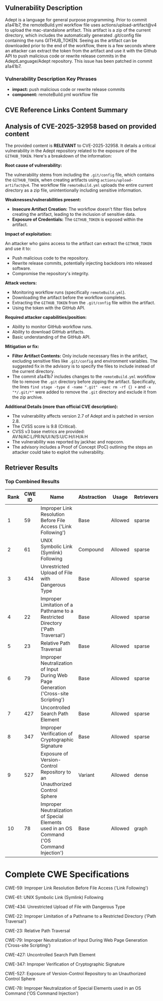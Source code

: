 ## Vulnerability Description
Adept is a language for general purpose programming. Prior to commit a1a41b7, the remoteBuild.yml workflow file uses actions/upload-artifact@v4 to upload the mac-standalone artifact. This artifact is a zip of the current directory, which includes the automatically generated .git/config file containing the runs GITHUB_TOKEN. Seeing as the artifact can be downloaded prior to the end of the workflow, there is a few seconds where an attacker can extract the token from the artifact and use it with the Github API to push malicious code or rewrite release commits in the AdeptLanguage/Adept repository. This issue has been patched in commit a1a41b7.

### Vulnerability Description Key Phrases
- **impact:** push malicious code or rewrite release commits
- **component:** remoteBuild.yml workflow file

## CVE Reference Links Content Summary
## Analysis of CVE-2025-32958 based on provided content

The provided content is **RELEVANT** to CVE-2025-32958. It details a critical vulnerability in the Adept repository related to the exposure of the `GITHUB_TOKEN`. Here's a breakdown of the information:

**Root cause of vulnerability:**

The vulnerability stems from including the `.git/config` file, which contains the `GITHUB_TOKEN`, when creating artifacts using `actions/upload-artifact@v4`. The workflow file `remoteBuild.yml` uploads the entire current directory as a zip file, unintentionally including sensitive information.

**Weaknesses/vulnerabilities present:**

*   **Insecure Artifact Creation:** The workflow doesn't filter files before creating the artifact, leading to the inclusion of sensitive data.
*   **Exposure of Credentials:** The `GITHUB_TOKEN` is exposed within the artifact.

**Impact of exploitation:**

An attacker who gains access to the artifact can extract the `GITHUB_TOKEN` and use it to:

*   Push malicious code to the repository.
*   Rewrite release commits, potentially injecting backdoors into released software.
*   Compromise the repository's integrity.

**Attack vectors:**

*   Monitoring workflow runs (specifically `remoteBuild.yml`).
*   Downloading the artifact before the workflow completes.
*   Extracting the `GITHUB_TOKEN` from the `.git/config` file within the artifact.
*   Using the token with the GitHub API.

**Required attacker capabilities/position:**

*   Ability to monitor GitHub workflow runs.
*   Ability to download GitHub artifacts.
*   Basic understanding of the GitHub API.

**Mitigation or fix:**

*   **Filter Artifact Contents:**  Only include necessary files in the artifact, excluding sensitive files like `.git/config` and environment variables. The suggested fix in the advisory is to specify the files to include instead of the current directory.
*   The commit a1a41b7 includes changes to the `remoteBuild.yml` workflow file to remove the `.git` directory before zipping the artifact. Specifically, the lines `find stage -type d -name ".git" -exec rm -rf {} +` and `-x "*/.git/*"` were added to remove the `.git` directory and exclude it from the zip archive.

**Additional Details (more than official CVE description):**

*   The vulnerability affects version 2.7 of Adept and is patched in version 2.8.
*   The CVSS score is 9.8 (Critical).
*   CVSS v3 base metrics are provided: AV:N/AC:L/PR:N/UI:N/S:U/C:H/I:H/A:H
*   The vulnerability was reported by jackhac and nopcorn.
*   The advisory includes a Proof of Concept (PoC) outlining the steps an attacker could take to exploit the vulnerability.

## Retriever Results

### Top Combined Results

| Rank | CWE ID | Name | Abstraction | Usage  | Retrievers | Individual Scores |
|------|--------|------|-------------|-------|------------|-------------------|
| 1 | 59 | Improper Link Resolution Before File Access ('Link Following') | Base | Allowed | sparse | 0.200 |
| 2 | 61 | UNIX Symbolic Link (Symlink) Following | Compound | Allowed | sparse | 0.194 |
| 3 | 434 | Unrestricted Upload of File with Dangerous Type | Base | Allowed | sparse | 0.190 |
| 4 | 22 | Improper Limitation of a Pathname to a Restricted Directory ('Path Traversal') | Base | Allowed | sparse | 0.186 |
| 5 | 23 | Relative Path Traversal | Base | Allowed | sparse | 0.185 |
| 6 | 79 | Improper Neutralization of Input During Web Page Generation ('Cross-site Scripting') | Base | Allowed | sparse | 0.185 |
| 7 | 427 | Uncontrolled Search Path Element | Base | Allowed | sparse | 0.185 |
| 8 | 347 | Improper Verification of Cryptographic Signature | Base | Allowed | sparse | 0.183 |
| 9 | 527 | Exposure of Version-Control Repository to an Unauthorized Control Sphere | Variant | Allowed | dense | 0.448 |
| 10 | 78 | Improper Neutralization of Special Elements used in an OS Command ('OS Command Injection') | Base | Allowed | graph | 0.002 |



# Complete CWE Specifications

CWE-59: Improper Link Resolution Before File Access ('Link Following')

CWE-61: UNIX Symbolic Link (Symlink) Following

CWE-434: Unrestricted Upload of File with Dangerous Type

CWE-22: Improper Limitation of a Pathname to a Restricted Directory ('Path Traversal')

CWE-23: Relative Path Traversal

CWE-79: Improper Neutralization of Input During Web Page Generation ('Cross-site Scripting')

CWE-427: Uncontrolled Search Path Element

CWE-347: Improper Verification of Cryptographic Signature

CWE-527: Exposure of Version-Control Repository to an Unauthorized Control Sphere

CWE-78: Improper Neutralization of Special Elements used in an OS Command ('OS Command Injection')
